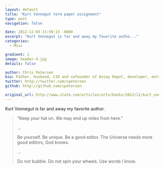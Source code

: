 ```yaml
---
layout: default
title: "Kurt Vonnegut term paper assignment"
type: post
navigation: false

date: 2012-12-03 21:59:13 -0800
excerpt: "Kurt Vonnegut is far and away my favorite autho..."
categories:
  - Misc

gradient: 1
image: header-4.jpg
details: false

author: Chris Petersen
bio: Father, husband, CIO and cofounder of Assay Depot, developer, entrepreneur and technologist.
twitter: http://twitter.com/cpetersen
github: http://github.com/cpetersen

original_url: http://www.slate.com/articles/arts/books/2012/11/kurt_vonnegut_term_paper_assignment_from_the_iowa_writers_workshop.html
---
```



Kurt Vonnegut is far and away my favorite author.  

 >  “Keep your hat on. We may end up miles from here.”
 > 
 > …
 > 
 >  Be yourself. Be unique. Be a good editor. The Universe needs more good editors, God knows.
 > 
 >  …
 > 
 >  Do not bubble. Do not spin your wheels. Use words I know. 

